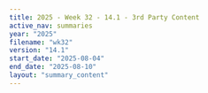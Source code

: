 ```yaml
---
title: 2025 - Week 32 - 14.1 - 3rd Party Content
active_nav: summaries
year: "2025"
filename: "wk32"
version: "14.1"
start_date: "2025-08-04"
end_date: "2025-08-10"
layout: "summary_content"
---
```

